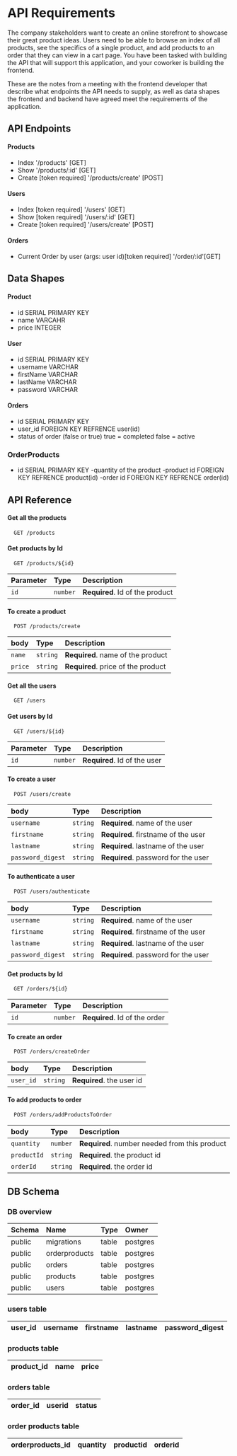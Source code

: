 # API Requirements
The company stakeholders want to create an online storefront to showcase their great product ideas. Users need to be able to browse an index of all products, see the specifics of a single product, and add products to an order that they can view in a cart page. You have been tasked with building the API that will support this application, and your coworker is building the frontend.

These are the notes from a meeting with the frontend developer that describe what endpoints the API needs to supply, as well as data shapes the frontend and backend have agreed meet the requirements of the application. 

## API Endpoints
#### Products
- Index '/products' [GET]
- Show  '/products/:id' [GET]
- Create [token required] '/products/create' [POST]

#### Users
- Index [token required] '/users' [GET]
- Show [token required]  '/users/:id' [GET]
- Create [token required] '/users/create' [POST]

#### Orders
- Current Order by user (args: user id)[token required] '/order/:id'[GET]

## Data Shapes
#### Product
-  id SERIAL PRIMARY KEY
- name VARCAHR
- price INTEGER

#### User
- id SERIAL PRIMARY KEY
- username VARCHAR
- firstName VARCHAR
- lastName VARCHAR
- password VARCHAR

#### Orders
- id SERIAL PRIMARY KEY
- user_id FOREIGN KEY REFRENCE user(id)
- status of order (false or true) 
true = completed
false = active

### OrderProducts 
- id SERIAL PRIMARY KEY
-quantity of the product
-product id FOREIGN KEY REFRENCE product(id)
-order id FOREIGN KEY REFRENCE order(id)



## API Reference

#### Get all the products

```http
  GET /products
```
#### Get products by Id

```http
  GET /products/${id}
```

| Parameter | Type     | Description                       |
| :-------- | :------- | :-------------------------------- |
| `id`      | `number` | **Required**. Id of the product   |

#### To create a product

```http
  POST /products/create
```

| body      | Type     | Description                       |
| :-------- | :------- | :-------------------------------- |
| `name`      | `string` | **Required**. name of the product   |
| `price`      | `string` | **Required**. price of the product   |

#### Get all the users

```http
  GET /users
```
#### Get users by Id

```http
  GET /users/${id}
```

| Parameter | Type     | Description                       |
| :-------- | :------- | :-------------------------------- |
| `id`      | `number` | **Required**. Id of the user   |

#### To create a user

```http
  POST /users/create
```

| body      | Type     | Description                       |
| :-------- | :------- | :-------------------------------- |
| `username`      | `string` | **Required**. name of the user   |
| `firstname`      | `string` | **Required**. firstname of the user   |
| `lastname`      | `string` | **Required**. lastname of the user   |
| `password_digest` | `string` | **Required**. password for the user   |

#### To authenticate a user

```http
  POST /users/authenticate
```

| body      | Type     | Description                       |
| :-------- | :------- | :-------------------------------- |
| `username`      | `string` | **Required**. name of the user   |
| `firstname`      | `string` | **Required**. firstname of the user   |
| `lastname`      | `string` | **Required**. lastname of the user   |
| `password_digest` | `string` | **Required**. password for the user   |


#### Get products by Id

```http
  GET /orders/${id}
```

| Parameter | Type     | Description                       |
| :-------- | :------- | :-------------------------------- |
| `id`      | `number` | **Required**. Id of the order   |

#### To create an order

```http
  POST /orders/createOrder
```

| body      | Type     | Description                       |
| :-------- | :------- | :-------------------------------- |
| `user_id`      | `string` | **Required**. the user id   |

#### To add products to order

```http
  POST /orders/addProductsToOrder
```

| body      | Type     | Description                       |
| :-------- | :------- | :-------------------------------- |
| `quantity`      | `number` | **Required**. number needed from this product   |
| `productId`      | `string` | **Required**. the product id   |
| `orderId`      | `string` | **Required**. the order id   |





## DB Schema

### DB overview

| Schema |     Name      | Type  |  Owner  |
|:-------|:--------------|:------|:--------|
 public | migrations    | table | postgres
 public | orderproducts | table | postgres
 public | orders        | table | postgres
 public | products      | table | postgres
 public | users         | table | postgres

### users table


|user_id | username | firstname | lastname | password_digest|
|-------|:----------|:----------|:---------|:----------------|

### products table


|product_id | name | price |
|-------|:----------|:----------|

### orders table

|order_id | userid | status |
|-------|:----------|:----------|

### order products table

|orderproducts_id | quantity | productid |orderid |
|-------|:----------|:----------|:----------|







